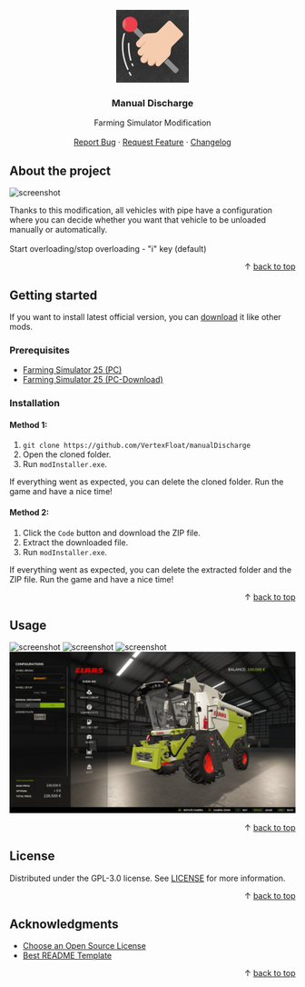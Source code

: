 <div id="top"></div>
<br/>
<div align="center">
  <a href="https://github.com/VertexFloat/manualDischarge">
    <img src="screenshots/icon.png" alt="Logo" width="128" height="128">
  </a>
  <h3>Manual Discharge</h3>
  <p>
    Farming Simulator Modification
    <br/>
    <br/>
    <a href="https://github.com/VertexFloat/manualDischarge/issues">Report Bug</a>
    ·
    <a href="https://github.com/VertexFloat/manualDischarge/issues">Request Feature</a>
    ·
    <a href="https://github.com/VertexFloat/manualDischarge/blob/main/CHANGELOG.md">Changelog</a>
  </p>
</div>

## About the project

<img src="screenshots/screenshot (1).png" alt="screenshot">

Thanks to this modification, all vehicles with pipe have a configuration where you can decide whether you want that vehicle to be unloaded manually or automatically.
<br/>
<br/>
Start overloading/stop overloading - "i" key (default)

<p align="right">&#x2191 <a href="#top">back to top</a></p>

## Getting started

If you want to install latest official version, you can [download](https://www.farming-simulator.com/mod.php?mod_id=304694) it like other mods.
<br/>

### Prerequisites

- [Farming Simulator 25 (PC)](https://www.farming-simulator.com/buy-now.php?platform=pc&code=VertexFloat)
- [Farming Simulator 25 (PC-Download)](https://www.farming-simulator.com/buy-now.php?platform=pcdigital&code=VertexFloat)

### Installation

#### Method 1:

1. `git clone https://github.com/VertexFloat/manualDischarge`
2. Open the cloned folder.
3. Run `modInstaller.exe`.

If everything went as expected, you can delete the cloned folder. Run the game and have a nice time!

#### Method 2:

1. Click the `Code` button and download the ZIP file.
2. Extract the downloaded file.
3. Run `modInstaller.exe`.

If everything went as expected, you can delete the extracted folder and the ZIP file. Run the game and have a nice time!

<p align="right">&#x2191 <a href="#top">back to top</a></p>

## Usage

<img src="screenshots/screenshot (2).png" alt="screenshot">
<img src="screenshots/screenshot (3).png" alt="screenshot">
<img src="screenshots/screenshot (4).png" alt="screenshot">
<img src="screenshots/screenshot (5).png" alt="screenshot">

<p align="right">&#x2191 <a href="#top">back to top</a></p>

## License

Distributed under the GPL-3.0 license. See [LICENSE](https://github.com/VertexFloat/manualDischarge/blob/main/LICENSE) for more information.

<p align="right">&#x2191 <a href="#top">back to top</a></p>

## Acknowledgments

- [Choose an Open Source License](https://choosealicense.com)
- [Best README Template](https://github.com/othneildrew/Best-README-Template)

<p align="right">&#x2191 <a href="#top">back to top</a></p>